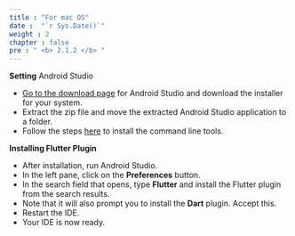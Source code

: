 ```yaml
---
title : "For mac OS"
date :  "`r Sys.Date()`" 
weight : 2
chapter : false
pre : " <b> 2.1.2 </b> "
---
```


**Setting** Android Studio

- [Go to the download page](https://developer.android.com/studio/install?hl=vi) for Android Studio and download the installer for your system.
- Extract the zip file and move the extracted Android Studio application to a folder.
- Follow the steps [here](https://developer.android.com/studio/install?hl=vi) to install the command line tools.

**Installing Flutter Plugin**

- After installation, run Android Studio.
- In the left pane, click on the **Preferences** button.
- In the search field that opens, type **Flutter** and install the Flutter plugin from the search results.
- Note that it will also prompt you to install the **Dart** plugin. Accept this.
- Restart the IDE.
- Your IDE is now ready.


